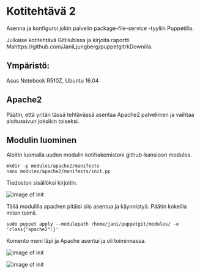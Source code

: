 # Kotitehtävä 2

Asenna ja konfiguroi jokin palvelin package-file-service -tyyliin Puppetilla.

Julkaise kotitehtävä GitHubissa ja kirjoita raportti Mahttps://github.com/JaniLjungberg/puppetgitrkDownilla.

## Ympäristö:

Asus Notebook R510Z, Ubuntu 16.04

## Apache2

Päätin, että yritän tässä tehtävässä asentaa Apache2 palvelimen ja vaihtaa aloitussivun joksikin toiseksi.

## Modulin luominen

Aloitin luomalla uuden modulin kotihakemistoni github-kansioon modules.

	mkdir -p modules/apache2/manifests
	nano modules/apache2/manifests/init.pp

Tiedoston sisällöksi kirjoitin.

![image of init](https://github.com/JaniLjungberg/puppetgit/blob/master/images/2-3.png)

Tällä modulilla apachen pitäisi siis asentua ja käynnistyä. Päätin kokeilla miten toimii.

	sudo puppet apply --modulepath /home/jani/puppetgit/modules/ -e 'class{"apache2":}'
	
Komento meni läpi ja Apache asentui ja oli toiminnassa.

![image of init](https://github.com/JaniLjungberg/puppetgit/blob/master/images/2-4.png)

![image of init](https://github.com/JaniLjungberg/puppetgit/blob/master/images/2-5.png)


	




